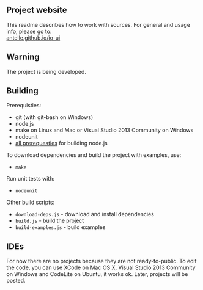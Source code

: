 ## Project website
This readme describes how to work with sources. For general and usage info, please go to:  
[antelle.github.io/io-ui](http://antelle.github.io/io-ui)

## Warning
The project is being developed.

## Building
Prerequisties:
  
- git (with git-bash on Windows)
- node.js
- make on Linux and Mac or Visual Studio 2013 Community on Windows
- nodeunit
- [all prerequesties](https://github.com/joyent/node#to-build) for building node.js

To download dependencies and build the project with examples, use:  

- `make`

Run unit tests with:

- `nodeunit`

Other build scripts:

- `download-deps.js` - download and install dependencies
- `build.js` - build the project
- `build-examples.js` - build examples

## IDEs
For now there are no projects because they are not ready-to-public. To edit the code, you can use XCode on Mac OS X, Visual Studio 2013 Community on Windows and CodeLite on Ubuntu, it works ok. Later, projects will be posted.